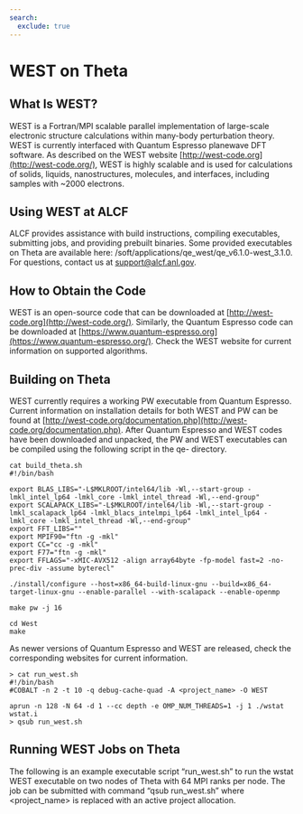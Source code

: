 ```yaml
---
search:
  exclude: true
---
```


# WEST on Theta
## What Is WEST?
WEST is a Fortran/MPI scalable parallel implementation of large-scale electronic structure calculations within many-body perturbation theory. WEST is currently interfaced with Quantum Espresso planewave DFT software. As described on the WEST website [http://west-code.org](http://west-code.org/), WEST is highly scalable and is used for calculations of solids, liquids, nanostructures, molecules, and interfaces, including samples with ~2000 electrons.

## Using WEST at ALCF
ALCF provides assistance with build instructions, compiling executables, submitting jobs, and providing prebuilt binaries. Some provided executables on Theta are available here: /soft/applications/qe_west/qe_v6.1.0-west_3.1.0. For questions, contact us at [support@alcf.anl.gov](mailto:support@alcf.anl.gov).

## How to Obtain the Code
WEST is an open-source code that can be downloaded at [http://west-code.org](http://west-code.org/). Similarly, the Quantum Espresso code can be downloaded at [https://www.quantum-espresso.org](https://www.quantum-espresso.org/). Check the WEST website for current information on supported algorithms.

## Building on Theta
WEST currently requires a working PW executable from Quantum Espresso. Current information on installation details for both WEST and PW can be found at [http://west-code.org/documentation.php](http://west-code.org/documentation.php). After Quantum Espresso and WEST codes have been downloaded and unpacked, the PW and WEST executables can be compiled using the following script in the qe-<version> directory.

```
cat build_theta.sh
#!/bin/bash

export BLAS_LIBS="-L$MKLROOT/intel64/lib -Wl,--start-group -lmkl_intel_lp64 -lmkl_core -lmkl_intel_thread -Wl,--end-group"
export SCALAPACK_LIBS="-L$MKLROOT/intel64/lib -Wl,--start-group -lmkl_scalapack_lp64 -lmkl_blacs_intelmpi_lp64 -lmkl_intel_lp64 -lmkl_core -lmkl_intel_thread -Wl,--end-group"
export FFT_LIBS=""
export MPIF90="ftn -g -mkl"
export CC="cc -g -mkl"
export F77="ftn -g -mkl"
export FFLAGS="-xMIC-AVX512 -align array64byte -fp-model fast=2 -no-prec-div -assume byterecl"

./install/configure --host=x86_64-build-linux-gnu --build=x86_64-target-linux-gnu --enable-parallel --with-scalapack --enable-openmp

make pw -j 16

cd West
make
```
  
As newer versions of Quantum Espresso and WEST are released, check the corresponding websites for current information.
  
```
> cat run_west.sh
#!/bin/bash
#COBALT -n 2 -t 10 -q debug-cache-quad -A <project_name> -O WEST

aprun -n 128 -N 64 -d 1 --cc depth -e OMP_NUM_THREADS=1 -j 1 ./wstat wstat.i
> qsub run_west.sh
```

## Running WEST Jobs on Theta
The following is an example executable script “run_west.sh” to run the wstat WEST executable on two nodes of Theta with 64 MPI ranks per node. The job can be submitted with command “qsub run_west.sh” where <project_name> is replaced with an active project allocation.  
